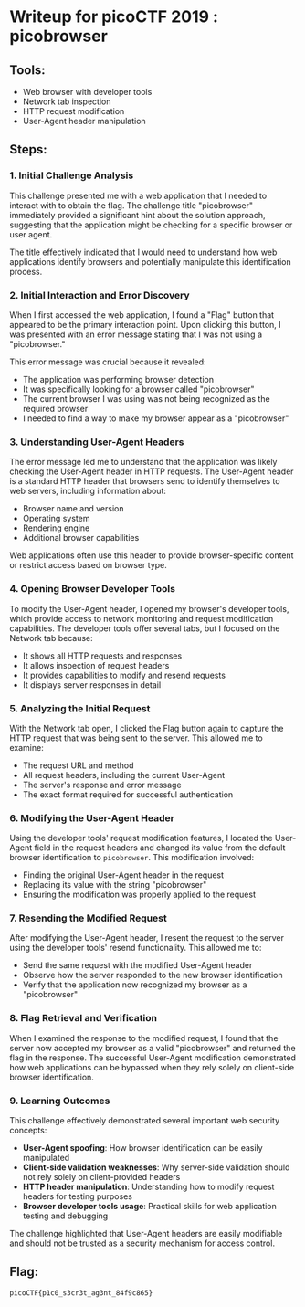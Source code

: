 # Writeup for picoCTF 2019 : picobrowser

## Tools:
- Web browser with developer tools
- Network tab inspection
- HTTP request modification
- User-Agent header manipulation

## Steps:

### 1. Initial Challenge Analysis
This challenge presented me with a web application that I needed to interact with to obtain the flag. The challenge title "picobrowser" immediately provided a significant hint about the solution approach, suggesting that the application might be checking for a specific browser or user agent.

The title effectively indicated that I would need to understand how web applications identify browsers and potentially manipulate this identification process.

### 2. Initial Interaction and Error Discovery
When I first accessed the web application, I found a "Flag" button that appeared to be the primary interaction point. Upon clicking this button, I was presented with an error message stating that I was not using a "picobrowser."

This error message was crucial because it revealed:
- The application was performing browser detection
- It was specifically looking for a browser called "picobrowser"
- The current browser I was using was not being recognized as the required browser
- I needed to find a way to make my browser appear as a "picobrowser"

### 3. Understanding User-Agent Headers
The error message led me to understand that the application was likely checking the User-Agent header in HTTP requests. The User-Agent header is a standard HTTP header that browsers send to identify themselves to web servers, including information about:

- Browser name and version
- Operating system
- Rendering engine
- Additional browser capabilities

Web applications often use this header to provide browser-specific content or restrict access based on browser type.

### 4. Opening Browser Developer Tools
To modify the User-Agent header, I opened my browser's developer tools, which provide access to network monitoring and request modification capabilities. The developer tools offer several tabs, but I focused on the Network tab because:

- It shows all HTTP requests and responses
- It allows inspection of request headers
- It provides capabilities to modify and resend requests
- It displays server responses in detail

### 5. Analyzing the Initial Request
With the Network tab open, I clicked the Flag button again to capture the HTTP request that was being sent to the server. This allowed me to examine:

- The request URL and method
- All request headers, including the current User-Agent
- The server's response and error message
- The exact format required for successful authentication

### 6. Modifying the User-Agent Header
Using the developer tools' request modification features, I located the User-Agent field in the request headers and changed its value from the default browser identification to `picobrowser`. This modification involved:

- Finding the original User-Agent header in the request
- Replacing its value with the string "picobrowser"
- Ensuring the modification was properly applied to the request

### 7. Resending the Modified Request
After modifying the User-Agent header, I resent the request to the server using the developer tools' resend functionality. This allowed me to:

- Send the same request with the modified User-Agent header
- Observe how the server responded to the new browser identification
- Verify that the application now recognized my browser as a "picobrowser"

### 8. Flag Retrieval and Verification
When I examined the response to the modified request, I found that the server now accepted my browser as a valid "picobrowser" and returned the flag in the response. The successful User-Agent modification demonstrated how web applications can be bypassed when they rely solely on client-side browser identification.

### 9. Learning Outcomes
This challenge effectively demonstrated several important web security concepts:

- **User-Agent spoofing**: How browser identification can be easily manipulated
- **Client-side validation weaknesses**: Why server-side validation should not rely solely on client-provided headers
- **HTTP header manipulation**: Understanding how to modify request headers for testing purposes
- **Browser developer tools usage**: Practical skills for web application testing and debugging

The challenge highlighted that User-Agent headers are easily modifiable and should not be trusted as a security mechanism for access control.

## Flag:
```picoCTF{p1c0_s3cr3t_ag3nt_84f9c865}```
